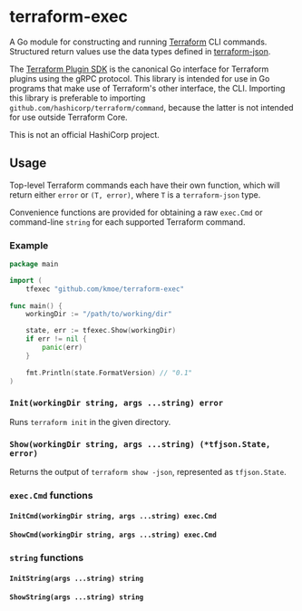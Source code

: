 # terraform-exec

A Go module for constructing and running [Terraform](https://terraform.io) CLI commands. Structured return values use the data types defined in [terraform-json](https://github.com/hashicorp/terraform-json).

The [Terraform Plugin SDK](https://github.com/hashicorp/terraform-plugin-sdk) is the canonical Go interface for Terraform plugins using the gRPC protocol. This library is intended for use in Go programs that make use of Terraform's other interface, the CLI. Importing this library is preferable to importing `github.com/hashicorp/terraform/command`, because the latter is not intended for use outside Terraform Core.

This is not an official HashiCorp project.

## Usage

Top-level Terraform commands each have their own function, which will return either `error` or `(T, error)`, where `T` is a `terraform-json` type.

Convenience functions are provided for obtaining a raw `exec.Cmd` or command-line `string` for each supported Terraform command.


### Example


```go
package main

import (
    tfexec "github.com/kmoe/terraform-exec"
    
func main() {
    workingDir := "/path/to/working/dir"

    state, err := tfexec.Show(workingDir)
    if err != nil {
        panic(err)
    }
    
    fmt.Println(state.FormatVersion) // "0.1"
)
```


### `Init(workingDir string, args ...string) error`

Runs `terraform init` in the given directory.

### `Show(workingDir string, args ...string) (*tfjson.State, error)`

Returns the output of `terraform show -json`, represented as `tfjson.State`.


### `exec.Cmd` functions 

#### `InitCmd(workingDir string, args ...string) exec.Cmd`

#### `ShowCmd(workingDir string, args ...string) exec.Cmd`

### `string` functions

#### `InitString(args ...string) string`

#### `ShowString(args ...string) string`
